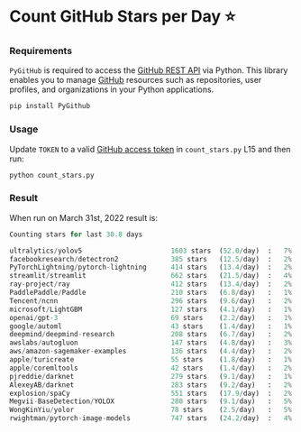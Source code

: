 # Count GitHub Stars per Day ⭐

### Requirements

`PyGitHub` is required to access the [GitHub REST API] via Python. This library enables you to manage [GitHub] resources such as repositories, user profiles, and organizations in your Python applications.

[GitHub REST API]: https://docs.github.com/en/rest
[GitHub]: https://github.com

```bash
pip install PyGithub
```

### Usage

Update `TOKEN` to a valid [GitHub access token](https://docs.github.com/en/authentication/keeping-your-account-and-data-secure/creating-a-personal-access-token) in `count_stars.py` L15 and then run:

```python
python count_stars.py
```

### Result

When run on March 31st, 2022 result is:

```python
Counting stars for last 30.8 days

ultralytics/yolov5                      1603 stars  (52.0/day)  :   7%|▋         | 1603/24085 [00:12<02:48, 133.15it/s]
facebookresearch/detectron2             385 stars   (12.5/day)  :   2%|▏         | 385/20348 [00:03<02:46, 119.57it/s]
PyTorchLightning/pytorch-lightning      414 stars   (13.4/day)  :   2%|▏         | 414/17852 [00:03<02:16, 127.75it/s]
streamlit/streamlit                     662 stars   (21.5/day)  :   4%|▎         | 662/18475 [00:05<02:15, 131.23it/s]
ray-project/ray                         412 stars   (13.4/day)  :   2%|▏         | 412/19701 [00:03<03:06, 103.19it/s]
PaddlePaddle/Paddle                     210 stars   (6.8/day)   :   1%|          | 210/17868 [00:01<02:31, 116.34it/s]
Tencent/ncnn                            296 stars   (9.6/day)   :   2%|▏         | 296/14171 [00:02<01:50, 125.60it/s]
microsoft/LightGBM                      127 stars   (4.1/day)   :   1%|          | 127/13609 [00:01<02:29, 90.12it/s]
openai/gpt-3                            69 stars    (2.2/day)   :   1%|          | 69/11139 [00:00<02:20, 78.58it/s]
google/automl                           43 stars    (1.4/day)   :   1%|          | 43/4939 [00:00<00:48, 101.11it/s]
deepmind/deepmind-research              208 stars   (6.7/day)   :   2%|▏         | 208/9923 [00:01<01:20, 120.49it/s]
awslabs/autogluon                       147 stars   (4.8/day)   :   3%|▎         | 147/4305 [00:01<00:36, 114.93it/s]
aws/amazon-sagemaker-examples           136 stars   (4.4/day)   :   2%|▏         | 136/6721 [00:01<01:02, 105.61it/s]
apple/turicreate                        55 stars    (1.8/day)   :   1%|          | 55/10646 [00:00<01:22, 127.75it/s]
apple/coremltools                       42 stars    (1.4/day)   :   2%|▏         | 42/2608 [00:00<00:25, 100.24it/s]
pjreddie/darknet                        279 stars   (9.1/day)   :   1%|          | 279/22482 [00:02<02:52, 128.97it/s]
AlexeyAB/darknet                        283 stars   (9.2/day)   :   2%|▏         | 283/18772 [00:02<02:15, 136.74it/s]
explosion/spaCy                         551 stars   (17.9/day)  :   2%|▏         | 551/23043 [00:04<03:04, 121.72it/s]
Megvii-BaseDetection/YOLOX              280 stars   (9.1/day)   :   5%|▍         | 280/6016 [00:02<00:41, 138.38it/s]
WongKinYiu/yolor                        78 stars    (2.5/day)   :   5%|▌         | 78/1470 [00:00<00:10, 133.42it/s]
rwightman/pytorch-image-models          747 stars   (24.2/day)  :   4%|▍         | 747/17392 [00:05<02:02, 136.22it/s]
```

